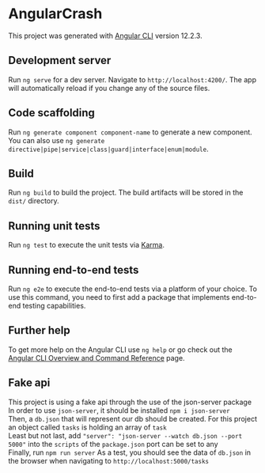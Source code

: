 # AngularCrash

This project was generated with [Angular CLI](https://github.com/angular/angular-cli) version 12.2.3.

## Development server

Run `ng serve` for a dev server. Navigate to `http://localhost:4200/`. The app will automatically reload if you change any of the source files.

## Code scaffolding

Run `ng generate component component-name` to generate a new component. You can also use `ng generate directive|pipe|service|class|guard|interface|enum|module`.

## Build

Run `ng build` to build the project. The build artifacts will be stored in the `dist/` directory.

## Running unit tests

Run `ng test` to execute the unit tests via [Karma](https://karma-runner.github.io).

## Running end-to-end tests

Run `ng e2e` to execute the end-to-end tests via a platform of your choice. To use this command, you need to first add a package that implements end-to-end testing capabilities.

## Further help

To get more help on the Angular CLI use `ng help` or go check out the [Angular CLI Overview and Command Reference](https://angular.io/cli) page.

## Fake api
This project is using a fake api through the use of the json-server package<br>
In order to use `json-server`, it should be installed `npm i json-server`<br>
Then, a `db.json` that will represent our db should be created. For this project an object called `tasks` is holding an array of `task`<br>
Least but not last, add `"server": "json-server --watch db.json --port 5000"` into the `scripts` of the `package.json` port can be set to any<br>
Finally, run `npm run server`
As a test, you should see the data of `db.json` in the browser when navigating to `http://localhost:5000/tasks`
